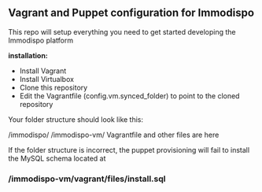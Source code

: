 <h2>Vagrant and Puppet configuration for Immodispo</h2>

This repo will setup everything you need to get started developing the Immodispo platform




**installation:**

* Install Vagrant
* Install Virtualbox
* Clone this repository
* Edit the Vagrantfile (config.vm.synced_folder) to point to the cloned repository

Your folder structure should look like this:

/immodispo/
    /immodispo-vm/
        Vagrantfile and other files are here

If the folder structure is incorrect, the puppet provisioning will fail to install the MySQL schema located at <h3>/immodispo-vm/vagrant/files/install.sql</h3>